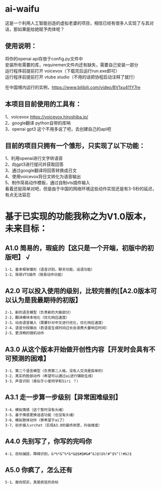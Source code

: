 # ai-waifu
这是一个利用人工智能创造的虚拟老婆的项目，相信已经有很多人实现了与其对话，那如果能给她赋予肉体呢？

## 使用说明：  
  将你的openai api存放于config.py文件中  
  安装所有需要的库，requiremen文件内还有缺失，需要自己安装一部分  
  运行程序前提前打开 voicevox（下载完后运行run.exe即可）  
  运行程序前提前打开 vtube studio（不用的话把协程启动注释了就行）  

在中国境内运行的实例，https://www.bilibili.com/video/BV1xu411Y7re

## 本项目目前使用的工具有：  
  1、voicevox    https://voicevox.hiroshiba.jp/  
  2、google翻译  python自带的库呐  
  3、openai gpt3 这个不用多说了吧，去创建自己的api吧  


## 目前的项目只拥有一个雏形，只实现了以下功能：  
  1、利用openai进行文字转语音  
  2、向gpt3进行提问并获取回答  
  3、通过google翻译将回答转换成日文  
  4、使用voicevox将日文转化为语音输出  
  5、制作简易动作模板，通过自制vts插件输入  
看着还挺简单对吧，但是由于中国的网络环境这些动作实现还是有3-5秒的延迟，有点无法容忍


# 基于已实现的功能我称之为V1.0版本，未来目标：  
## A1.0	简易的，瑕疵的【这只是一个开端，初版中的初版吧】  √
	1-1、基本框架雏形（语音识别，聊天功能，话语功能）  
	1-2、简易VTS插件（简易动作功能）  
## A2.0	可以投入使用的级别，比较完善的[【A2.0版本可以认为是我最期待的初版】
	2-1、新的语言模型（负责新的大脑部分）  
	2-2、翻译模块本地化（优化响应速度）  
	2-3、动态语音输入（需要针对中文进行优化，优化响应速度）  
	2-4、语音分段输出（若语音生成时间过长会浪费大量响应时间）  
	2-5、更流畅的随机动作  
## A3.0	从这个版本开始做开创性内容【开发时会具有不可预测的困难】
	3-1、第二个语言模型（负责第二人格，没有人交流是孤单的）
	3-2、真实的脸部动作（希望可以通过ai进行辅助生成）  
	3-3、声音识别（类似于小爱同学和Siri ？）  
## A3.1	走一步算一步级别【异常困难级别】
	3-4、模拟情感（这个暂时没有头绪）  
	3-5、基于情感更换话语功能（也没有头绪）  
	3-6、模拟肢体动作（寄希望于ai了）  
	3-7、初步接入vrchat（实现A3.0的最终夙愿，升级维度）  
## A4.0	先别写了，你写的完吗你
	4-1、目标捕捉，障碍识别，&*%*&^%*&*&@$#@#&#^&)@(&%!#^$%^(!#&)$  
## A5.0	你疯了，怎么还有
	5-1、面向现实，真是疯狂的目标  
